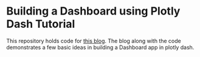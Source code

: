 # Building a Dashboard using Plotly Dash Tutorial

This repository holds code for [this blog](https://mitchellkrieger.medium.com/callbacks-layouts-bootstrap-how-to-create-dashboards-in-plotly-dash-1d233ff63e30). The blog along with the code demonstrates a few basic ideas in building a Dashboard app in plotly dash. 